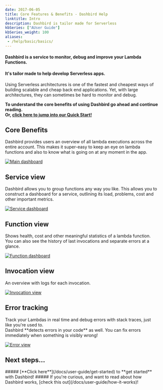```yaml
---
date: 2017-06-05
title: Core Features & Benefits - Dashbird Help
linktitle: Intro
description: Dashbird is tailor made for Serverless
kbSeries: ["AUser Guide"]
kbSeries_weight: 100
aliases:
 - /help/basic/basics/
---
```


#### Dashbird is a service to **monitor**, **debug** and **improve** your Lambda Functions. 
#### **It's tailor made to help develop Serverless apps.**

Using Serverless architectures is one of the fastest and cheapest ways of building scalable and cheap back end applications. Yet, with large architectures, they can sometimes be hard to monitor and debug.

**To understand the core benefits of using Dashbird go ahead and continue reading.**
<br>**Or, [click here to jump into our Quick Start!](/docs/user-guide/get-started)**

<h2>
  <span class="h2 underlined">Core Benefits</span>
</h2>
Dashbird provides users an overview of all lambda executions across the entire account. This makes it super-easy to keep an eye on lambda functions and also to know what is going on at any moment in the app.

<a href='/images/docs/overview.png' target="_blank"><img alt='Main dashboard' src='/images/docs/overview.png'></a>

<h2>
  <span class="h2 underlined">Service view</span>
</h2>
Dashbird allows you to group functions any way you like. This allows you to construct a dashboard for a service, outlining its load, problems, cost and other important metrics.

<a href='/images/docs/serviceview.png' target="_blank"><img alt='Service dashboard' src='/images/docs/serviceview.png'></a>

<h2>
  <span class="h2 underlined">Function view</span>
</h2>
Shows health, cost and other meaningful statistics of a lambda function. You can also see the history of last invocations and separate errors at a glance.

<a href='/images/docs/functionview.png' target="_blank"><img alt='Function dashboard' src='/images/docs/functionview.png'></a>

<h2>
  <span class="h2 underlined">Invocation view</span>
</h2>
An overview with logs for each invocation.

<a href='/images/docs/invocation.png' target="_blank"><img alt='Invocation view' src='/images/docs/invocation.png'></a>

<h2>
  <span class="h2 underlined">Error tracking</span>
</h2>
Track your Lambdas in real time and debug errors with stack traces, just like you're used to.<br> Dashbird **detects errors in your code** as well. You can fix errors immediately when something is visibly wrong!

<a href='/images/docs/errorview.png' target="_blank"><img alt='Error view' src='/images/docs/errorview.png'></a>


<h2>
  <span class="h2 underlined">Next steps...</span>
</h2>
##### [**Click here**](/docs/user-guide/get-started) to **get started** with Dashbird!
##### If you're curious, and want to read about how Dashbird works, [check this out](/docs/user-guide/how-it-works)!